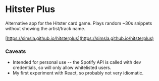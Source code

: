 # Hitster Plus

Alternative app for the Hitster card game. Plays random ~30s snippets without showing the artist/track name.

[https://simsla.github.io/hitsterplus](https://simsla.github.io/hitsterplus)

### Caveats

- Intended for personal use -- the Spotify API is called with dev credentials, so will only allow whitelisted users.
- My first experiment with React, so probably not very idiomatic.
